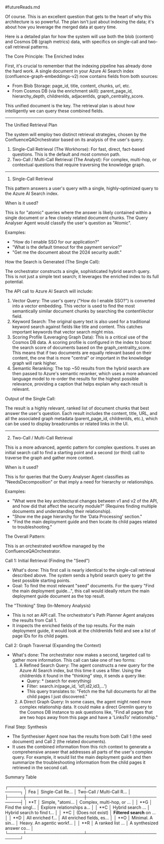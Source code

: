 #futureReads.md

Of course. This is an excellent question that gets to the heart
  of why this architecture is so powerful. The plan isn't just
  about indexing the data; it's about how you leverage the merged
  data at query time.


  Here is a detailed plan for how the system will use both the blob
   (content) and Cosmos DB (graph metrics) data, with specifics on
  single-call and two-call retrieval patterns.

  The Core Principle: The Enriched Index

  First, it's crucial to remember that the indexing pipeline has
  already done the hard work. A single document in your Azure AI
  Search index (confluence-graph-embeddings-v2) now contains fields
   from both sources:


   * From Blob Storage: page_id, title, content, chunks, url, etc.
   * From Cosmos DB (via the enrichment skill): parent_page_id,
     hierarchy_depth, childrenIds, adjacentIds,
     graph_centrality_score.

  This unified document is the key. The retrieval plan is about how
   intelligently we can query these combined fields.

  ---

  The Unified Retrieval Plan

  The system will employ two distinct retrieval strategies, chosen
  by the ConfluenceQAOrchestrator based on its analysis of the
  user's query.


   1. Single-Call Retrieval (The Workhorse): For fast, direct,
      fact-based questions. This is the default and most common
      path.
   2. Two-Call / Multi-Call Retrieval (The Analyst): For complex,
      multi-hop, or contextual questions that require traversing
      the knowledge graph.


  ---

  1. Single-Call Retrieval

  This pattern answers a user's query with a single,
  highly-optimized query to the Azure AI Search index.

  When is it used?


  This is for "atomic" queries where the answer is likely contained
   within a single document or a few closely related document
  chunks. The Query Analyser Agent would classify the user's
  question as "Atomic".


  Examples:
   * "How do I enable SSO for our application?"
   * "What is the default timeout for the payment service?"
   * "Get me the document about the 2024 security audit."

  How the Search is Generated (The Single Call):

  The orchestrator constructs a single, sophisticated hybrid search
   query. This is not just a simple text search; it leverages the
  enriched index to its full potential.

  The API call to Azure AI Search will include:


   1. Vector Query: The user's query ("How do I enable SSO?") is
      converted into a vector embedding. This vector is used to
      find the most semantically similar document chunks by
      searching the contentVector field.
   2. Keyword Search: The original query text is also used for a
      traditional keyword search against fields like title and
      content. This catches important keywords that vector search
      might miss.
   3. Scoring Profile (Leveraging Graph Data): This is a critical
      use of the Cosmos DB data. A scoring profile is configured in
      the index to boost the search score of documents based on the
      graph_centrality_score. This means that if two documents are
      equally relevant based on their content, the one that is more
      "central" or important in the knowledge graph will rank
      higher.
   4. Semantic Reranking: The top ~50 results from the hybrid
      search are then passed to Azure's semantic reranker, which
      uses a more advanced language model to re-order the results
      for the highest possible relevance, providing a caption that
      helps explain why each result is relevant.

  Output of the Single Call:


  The result is a highly relevant, ranked list of document chunks
  that best answer the user's question. Each result includes the
  content, title, URL, and all the associated graph metadata
  (parent_page_id, childrenIds, etc.), which can be used to display
   breadcrumbs or related links in the UI.

  ---


  2. Two-Call / Multi-Call Retrieval

  This is a more advanced, agentic pattern for complex questions.
  It uses an initial search call to find a starting point and a
  second (or third) call to traverse the graph and gather more
  context.

  When is it used?


  This is for queries that the Query Analyser Agent classifies as
  "NeedsDecomposition" or that imply a need for hierarchy or
  relationships.


  Examples:
   * "What were the key architectural changes between v1 and v2 of
     the API, and how did that affect the security module?"
     (Requires finding multiple documents and understanding their
     relationship).
   * "Show me the page hierarchy for the 'Data Processing'
     section."
   * "Find the main deployment guide and then locate its child
     pages related to troubleshooting."

  The Overall Pattern:

  This is an orchestrated workflow managed by the
  ConfluenceQAOrchestrator.


  Call 1: Initial Retrieval (Finding the "Seed")


   * What's done: This first call is nearly identical to the
     single-call retrieval described above. The system sends a
     hybrid search query to get the best possible starting points.
   * Goal: To find the most relevant "seed" documents. For the
     query "Find the main deployment guide...", this call would
     ideally return the main deployment guide document as the top
     result.

  The "Thinking" Step (In-Memory Analysis)


   * This is not an API call. The orchestrator's Path Planner Agent
     analyzes the results from Call 1.
   * It inspects the enriched fields of the top results. For the
     main deployment guide, it would look at the childrenIds field
     and see a list of page IDs for its child pages.

  Call 2: Graph Traversal (Expanding the Context)


   * What's done: The orchestrator now makes a second, targeted call
      to gather more information. This call can take one of two
     forms:
       1. A Refined Search Query: The agent constructs a new query
          for the Azure AI Search index, but this time it uses a
          filter. Using the childrenIds it found in the "thinking"
          step, it sends a query like:
           * Query: * (search for everything)
           * Filter: search.in(page_id, 'id1,id2,id3,...')
           * This query translates to: "Fetch me the full documents 
             for all the child pages I just discovered."
       2. A Direct Graph Query: In some cases, the agent might need
          more complex relationship data. It could make a direct
          Gremlin query to the Cosmos DB instance to ask questions
          like, "Find all pages that are two hops away from this
          page and have a 'LinksTo' relationship."

  Final Step: Synthesis


   * The Synthesiser Agent now has the results from both Call 1
     (the seed document) and Call 2 (the related documents).
   * It uses the combined information from this rich context to
     generate a comprehensive answer that addresses all parts of
     the user's complex query. For example, it would list the main
     deployment guide and then summarize the troubleshooting
     information from the child pages it retrieved in the second
     call.

  Summary Table



  ┌─────┬───────────────────┬────────────────────────────┐
  │ Fea │ Single-Call Re... │ Two-Call / Multi-Call R... │
  ├─────┼───────────────────┼────────────────────────────┤
  │ **T │ Simple, "atomi... │ Complex, multi-hop, or ... │
  │ **G │ Find the singl... │ Explore relationships a... │
  │ **C │ Hybrid search ... │ Hybrid search to find t... │
  │ **C │ (Does not exist)  │ **Filtered search** on ... │
  │ **D │ All enriched f... │ All enriched fields, es... │
  │ **O │ Minimal. A sin... │ Heavy. An agentic workf... │
  │ **R │ A ranked list ... │ A synthesized answer co... │
  └─────┴───────────────────┴────────────────────────────┘

